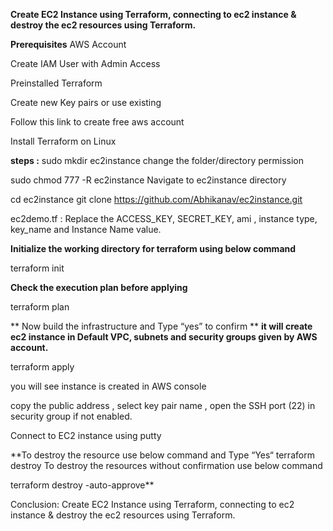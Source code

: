 **Create EC2 Instance using Terraform, connecting to ec2 instance &  destroy the ec2 resources using Terraform.**

**Prerequisites**
AWS Account

Create IAM User with Admin Access

Preinstalled Terraform

Create new Key pairs or use existing

Follow this link to create free aws account

Install Terraform on Linux



**steps :**
sudo mkdir ec2instance
change the folder/directory permission

sudo chmod 777 -R ec2instance
Navigate to ec2instance directory

cd ec2instance
git clone https://github.com/Abhikanav/ec2instance.git

ec2demo.tf   : Replace the ACCESS_KEY, SECRET_KEY, ami , instance type, key_name and Instance Name value.

**Initialize the working directory for terraform using below command**

terraform init

**Check the execution plan before applying**

terraform plan

** Now build the infrastructure and Type “yes” to confirm **
**it will create ec2 instance in Default VPC, subnets and security groups given by AWS account.**


terraform apply


you will see instance is created in AWS console 

copy the public address , 
select key pair name , 
open the SSH port (22) in security group if not enabled.

Connect to EC2 instance using putty



**To destroy the resource use below command and Type “Yes“
terraform destroy
To destroy the resources without confirmation use below command

terraform destroy -auto-approve**


Conclusion:  Create EC2 Instance using Terraform, connecting to ec2 instance &  destroy the ec2 resources using Terraform.


